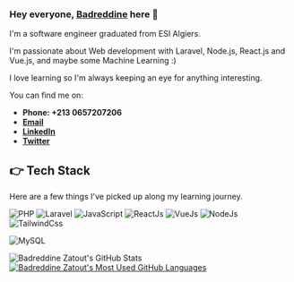 ### Hey everyone, [Badreddine](https://badreddinezatout.github.io/) here 👋

I'm a software engineer graduated from ESI Algiers.

I'm passionate about Web development with Laravel, Node.js, React.js and Vue.js, and maybe some Machine Learning :)

I love learning so I'm always keeping an eye for anything interesting.

You can find me on:

- **Phone: +213 0657207206**
- **[Email](hb_zatout@esi.dz)**
- **[LinkedIn](https://www.linkedin.com/in/badreddine-zatout/)**
- **[Twitter](https://twitter.com/B_Note_99)**

## 👉 Tech Stack

Here are a few things I've picked up along my learning journey.

![PHP](https://img.shields.io/badge/-PHP-7a86b8?style=for-the-badge&logo=php&logoColor=white)
![Laravel](https://img.shields.io/badge/Laravel-f9322c?style=for-the-badge&logo=laravel&logoColor=white)
![JavaScript](https://img.shields.io/badge/JS-F7DF1E?style=for-the-badge&logo=javascript&logoColor=white)
![ReactJs](https://img.shields.io/badge/ReactJs-61DBFB?style=for-the-badge&logo=react&logoColor=white)
![VueJs](https://img.shields.io/badge/VueJs-42b883?style=for-the-badge&logo=v&logoColor=white)
![NodeJs](https://img.shields.io/badge/NodeJs-3c873a?style=for-the-badge&logo=Node.js&logoColor=white)
![TailwindCss](https://img.shields.io/badge/TailwindCss-38bdf8?style=for-the-badge&logo=tailwindcss&logoColor=white)

![MySQL](https://img.shields.io/badge/MySQL-3e6e93?style=for-the-badge&logo=mysql&logoColor=white)


  <img align="top" src="https://github-readme-stats.vercel.app/api?username=BadreddineZatout&hide=contribs&count_private=true&theme=dracula&show_icons=true" alt="Badreddine Zatout's GitHub Stats" />

<a href="https://github.com/anuraghazra/github-readme-stats">
  <img align="top" src="https://github-readme-stats.vercel.app/api/top-langs/?username=BadreddineZatout&count_private=true&theme=dracula&show_icons=true&hide=css&layout=compact&card_width=270" alt="Badreddine Zatout's Most Used GitHub Languages" />
</a>
